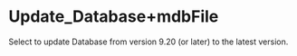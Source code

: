 # Update_Database+mdbFile

Select to update Database from version 9.20 (or later) to the latest version.
